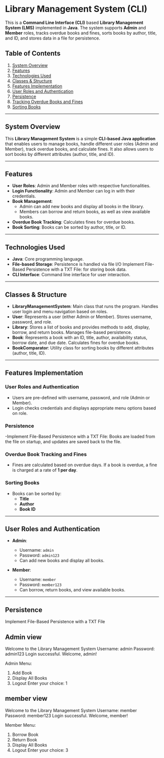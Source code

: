 # Library Management System (CLI)

This is a **Command Line Interface (CLI)** based **Library Management System (LMS)** implemented in **Java**. The system supports **Admin** and **Member** roles, tracks overdue books and fines, sorts books by author, title, and ID, and stores data in a file for persistence.

## Table of Contents
1. [System Overview](#system-overview)
2. [Features](#features)
3. [Technologies Used](#technologies-used)
4. [Classes & Structure](#classes-structure)
5. [Features Implementation](#features-implementation)
6. [User Roles and Authentication](#user-roles-and-authentication)
7. [Persistence](#persistence)
8. [Tracking Overdue Books and Fines](#tracking-overdue-books-and-fines)
9. [Sorting Books](#sorting-books)


---

## System Overview

This **Library Management System** is a simple **CLI-based Java application** that enables users to manage books, handle different user roles (Admin and Member), track overdue books, and calculate fines. It also allows users to sort books by different attributes (author, title, and ID).

---

## Features

- **User Roles**: Admin and Member roles with respective functionalities.
- **Login Functionality**: Admin and Member can log in with their credentials.
- **Book Management**:
    - Admin can add new books and display all books in the library.
    - Members can borrow and return books, as well as view available books.
- **Overdue Book Tracking**: Calculates fines for overdue books.
- **Book Sorting**: Books can be sorted by author, title, or ID.

---

## Technologies Used

- **Java**: Core programming language.
- **File-based Storage**: Persistence is handled via file I/O Implement File-Based Persistence with a TXT File: for storing book data.
- **CLI Interface**: Command line interface for user interaction.

---

## Classes & Structure

- **LibraryManagementSystem**: Main class that runs the program. Handles user login and menu navigation based on roles.
- **User**: Represents a user (either Admin or Member). Stores username, password, and role.
- **Library**: Stores a list of books and provides methods to add, display, borrow, and return books. Manages file-based persistence.
- **Book**: Represents a book with an ID, title, author, availability status, borrow date, and due date. Calculates fines for overdue books.
- **BookComparator**: Utility class for sorting books by different attributes (author, title, ID).

---

## Features Implementation

### User Roles and Authentication
- Users are pre-defined with username, password, and role (Admin or Member).
- Login checks credentials and displays appropriate menu options based on role.

### Persistence
-Implement File-Based Persistence with a TXT File: Books are loaded from the file on startup, and updates are saved back to the file.

### Overdue Book Tracking and Fines
- Fines are calculated based on overdue days. If a book is overdue, a fine is charged at a rate of **1 per day**.

### Sorting Books
- Books can be sorted by:
    - **Title**
    - **Author**
    - **Book ID**

---

## User Roles and Authentication

- **Admin**:
    - Username: `admin`
    - Password: `admin123`
    - Can add new books and display all books.

- **Member**:
    - Username: `member`
    - Password: `member123`
    - Can borrow, return books, and view available books.

---

## Persistence
Implement File-Based Persistence with a TXT File


## Admin view
Welcome to the Library Management System
Username: admin
Password: admin123
Login successful. Welcome, admin!

Admin Menu:
1. Add Book
2. Display All Books
3. Logout
   Enter your choice: 1

## member view
Welcome to the Library Management System
Username: member
Password: member123
Login successful. Welcome, member!

Member Menu:
1. Borrow Book
2. Return Book
3. Display All Books
4. Logout
   Enter your choice: 3
